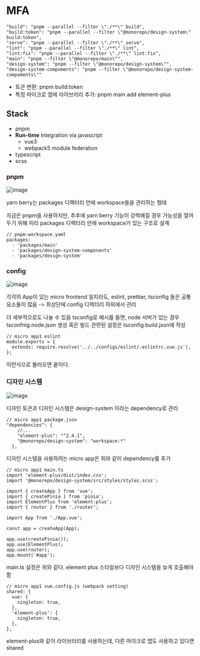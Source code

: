 # MFA

```
"build": "pnpm --parallel --filter \"./**\" build",
"build:token": "pnpm --parallel --filter \"@monorepo/design-system\" build:token",
"serve": "pnpm --parallel --filter \"./**\" serve",
"lint": "pnpm --parallel --filter \"./**\" lint",
"lint:fix": "pnpm --parallel --filter \"./**\" lint:fix",
"main": "pnpm --filter \"@monorepo/main\"",
"design-system": "pnpm --filter \"@monorepo/design-system\"",
"design-system-compoments": "pnpm --filter \"@monorepo/design-system-compoments\""
```

- 토큰 변환: pnpm build:token
- 특정 마이크로 앱에 라이브러리 추가: pnpm main add element-plus

## Stack

- pnpm
- **Run-time** Integration via javascript
    - vue3
    - webpack5 module federation
- typescript
- scss

### pnpm

![image](https://github.com/ayaanlee-igaw/pnpm-monorepo-mfa-webpack-cli/assets/117155989/7acbbb15-a329-4237-b2e8-6035f6c0c982)

yarn berry는 packages 디렉터리 안에 workspace들을 관리하는 형태

지금은 pnpm을 사용하지만, 추후에 yarn berry 기능이 강력해질 경우 가능성을 열어두기 위해
미리 packages 디렉터리 안에 workspace가 있는 구조로 설계

```
// pnpm-workspace.yaml
packages:
  - 'packages/main'
  - 'packages/design-system-components'
  - 'packages/design-system'
```

### config

![image](https://github.com/ayaanlee-igaw/pnpm-monorepo-mfa-webpack-cli/assets/117155989/8ac4e5bf-2872-419d-aa04-788dd2e88d8c)


각각의 App이 있는 micro frontend 일지라도, eslint, prettier, tsconfig 들은 공통 요소들이 많음
-> 최상단에 config 디렉터리 하위에서 관리

더 세부적으로도 나눌 수 있음
tsconfig로 예시를 들면, node 서버가 있는 경우 tsconfnig.node.json 생성
혹은 빌드 관련된 설정은 tsconfig.build.json에 작성

```
// micro app1 eslint
module.exports = {
  extends: require.resolve('../../configs/eslint/.eslintrc.vue.js'),
};
```

이런식으로 불러오면 끝이다.

### 디자인 시스템

![image](https://github.com/ayaanlee-igaw/pnpm-monorepo-mfa-webpack-cli/assets/117155989/ea0579c7-8d45-4098-9bb1-076ef6b592b0)

디자인 토큰과 디자인 시스템은 design-system 이라는 dependency로 관리

```
// micro app1 package.json
"dependencies": {
    //...
    "element-plus": "^2.4.1",
    "@monorepo/design-system": "workspace:*"
  },
```

디자인 시스템을 사용하려는 micro app은 위와 같이 dependency를 추가

```
// micro app1 main.ts
import 'element-plus/dist/index.css';
import '@monorepo/design-system/src/styles/styles.scss';

import { createApp } from 'vue';
import { createPinia } from 'pinia';
import ElementPlus from 'element-plus';
import { router } from './router';

import App from './App.vue';

const app = createApp(App);

app.use(createPinia());
app.use(ElementPlus);
app.use(router);
app.mount('#app');
```

main.ts 설정은 위와 같다. element plus 스타일보다 디자인 시스템을 늦게 호출해야 함

```
// micro app1 vue.config.js (webpack setting)
shared: {
  vue: {
    singleton: true,
  },
  'element-plus': {
    singleton: true,
  },
},
```

element-plus와 같이 라이브러리를 사용하는데, 다른 마이크로 앱도 사용하고 있다면 shared
